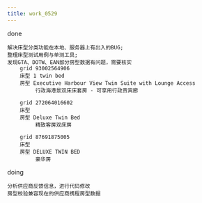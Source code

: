 ```yaml
---
title: work_0529
---
```


done

    解决床型分类功能在本地、服务器上有出入的BUG;
    整理床型测试用例与单测工具;
    发现GTA、DOTW、EAN部分房型数据有问题，需要核实
        grid 93002564906
        床型 1 twin bed
        房型 Executive Harbour View Twin Suite with Lounge Access
             行政海港景双床床套房 - 可享用行政贵宾廊
             
        grid 272064016602
        床型 
        房型 Deluxe Twin Bed
             精致客房双床房
             
        grid 87691875005
        床型
        房型 DELUXE TWIN BED
             豪华房

doing
    
    分析供应商反馈信息，进行代码修改
    房型校验兼容现在的供应商携程房型数据
    